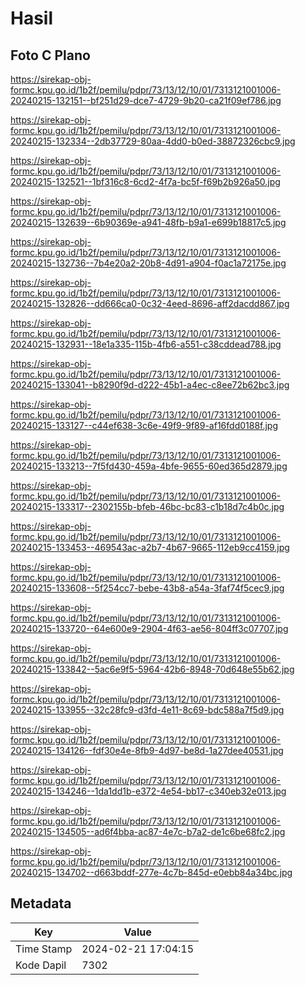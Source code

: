 # Hasil

## Foto C Plano

https://sirekap-obj-formc.kpu.go.id/1b2f/pemilu/pdpr/73/13/12/10/01/7313121001006-20240215-132151--bf251d29-dce7-4729-9b20-ca21f09ef786.jpg

https://sirekap-obj-formc.kpu.go.id/1b2f/pemilu/pdpr/73/13/12/10/01/7313121001006-20240215-132334--2db37729-80aa-4dd0-b0ed-38872326cbc9.jpg

https://sirekap-obj-formc.kpu.go.id/1b2f/pemilu/pdpr/73/13/12/10/01/7313121001006-20240215-132521--1bf316c8-6cd2-4f7a-bc5f-f69b2b926a50.jpg

https://sirekap-obj-formc.kpu.go.id/1b2f/pemilu/pdpr/73/13/12/10/01/7313121001006-20240215-132639--6b90369e-a941-48fb-b9a1-e699b18817c5.jpg

https://sirekap-obj-formc.kpu.go.id/1b2f/pemilu/pdpr/73/13/12/10/01/7313121001006-20240215-132736--7b4e20a2-20b8-4d91-a904-f0ac1a72175e.jpg

https://sirekap-obj-formc.kpu.go.id/1b2f/pemilu/pdpr/73/13/12/10/01/7313121001006-20240215-132826--dd666ca0-0c32-4eed-8696-aff2dacdd867.jpg

https://sirekap-obj-formc.kpu.go.id/1b2f/pemilu/pdpr/73/13/12/10/01/7313121001006-20240215-132931--18e1a335-115b-4fb6-a551-c38cddead788.jpg

https://sirekap-obj-formc.kpu.go.id/1b2f/pemilu/pdpr/73/13/12/10/01/7313121001006-20240215-133041--b8290f9d-d222-45b1-a4ec-c8ee72b62bc3.jpg

https://sirekap-obj-formc.kpu.go.id/1b2f/pemilu/pdpr/73/13/12/10/01/7313121001006-20240215-133127--c44ef638-3c6e-49f9-9f89-af16fdd0188f.jpg

https://sirekap-obj-formc.kpu.go.id/1b2f/pemilu/pdpr/73/13/12/10/01/7313121001006-20240215-133213--7f5fd430-459a-4bfe-9655-60ed365d2879.jpg

https://sirekap-obj-formc.kpu.go.id/1b2f/pemilu/pdpr/73/13/12/10/01/7313121001006-20240215-133317--2302155b-bfeb-46bc-bc83-c1b18d7c4b0c.jpg

https://sirekap-obj-formc.kpu.go.id/1b2f/pemilu/pdpr/73/13/12/10/01/7313121001006-20240215-133453--469543ac-a2b7-4b67-9665-112eb9cc4159.jpg

https://sirekap-obj-formc.kpu.go.id/1b2f/pemilu/pdpr/73/13/12/10/01/7313121001006-20240215-133608--5f254cc7-bebe-43b8-a54a-3faf74f5cec9.jpg

https://sirekap-obj-formc.kpu.go.id/1b2f/pemilu/pdpr/73/13/12/10/01/7313121001006-20240215-133720--64e600e9-2904-4f63-ae56-804ff3c07707.jpg

https://sirekap-obj-formc.kpu.go.id/1b2f/pemilu/pdpr/73/13/12/10/01/7313121001006-20240215-133842--5ac6e9f5-5964-42b6-8948-70d648e55b62.jpg

https://sirekap-obj-formc.kpu.go.id/1b2f/pemilu/pdpr/73/13/12/10/01/7313121001006-20240215-133955--32c28fc9-d3fd-4e11-8c69-bdc588a7f5d9.jpg

https://sirekap-obj-formc.kpu.go.id/1b2f/pemilu/pdpr/73/13/12/10/01/7313121001006-20240215-134126--fdf30e4e-8fb9-4d97-be8d-1a27dee40531.jpg

https://sirekap-obj-formc.kpu.go.id/1b2f/pemilu/pdpr/73/13/12/10/01/7313121001006-20240215-134246--1da1dd1b-e372-4e54-bb17-c340eb32e013.jpg

https://sirekap-obj-formc.kpu.go.id/1b2f/pemilu/pdpr/73/13/12/10/01/7313121001006-20240215-134505--ad6f4bba-ac87-4e7c-b7a2-de1c6be68fc2.jpg

https://sirekap-obj-formc.kpu.go.id/1b2f/pemilu/pdpr/73/13/12/10/01/7313121001006-20240215-134702--d663bddf-277e-4c7b-845d-e0ebb84a34bc.jpg


## Metadata

| Key        | Value               |
| ---------- | ------------------- |
| Time Stamp | 2024-02-21 17:04:15 |
| Kode Dapil | 7302                |



